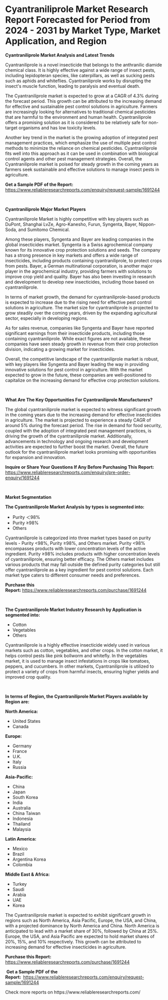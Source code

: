 <p><h1>Cyantraniliprole Market Research Report Forecasted for Period from 2024 -  2031 by Market Type, Market Application, and Region</h1></p><p><strong>Cyantraniliprole Market Analysis and Latest Trends</strong></p>
<p><p>Cyantraniliprole is a novel insecticide that belongs to the anthranilic diamide chemical class. It is highly effective against a wide range of insect pests, including lepidopteran species, like caterpillars, as well as sucking pests such as aphids and whiteflies. Cyantraniliprole works by disrupting the insect's muscle function, leading to paralysis and eventual death.</p><p>The Cyantraniliprole market is expected to grow at a CAGR of 4.3% during the forecast period. This growth can be attributed to the increasing demand for effective and sustainable pest control solutions in agriculture. Farmers are increasingly looking for alternatives to traditional chemical pesticides that are harmful to the environment and human health. Cyantraniliprole offers a promising solution as it is considered to be relatively safe for non-target organisms and has low toxicity levels.</p><p>Another key trend in the market is the growing adoption of integrated pest management practices, which emphasize the use of multiple pest control methods to minimize the reliance on chemical pesticides. Cyantraniliprole fits well into this approach as it can be used in combination with biological control agents and other pest management strategies. Overall, the Cyantraniliprole market is poised for steady growth in the coming years as farmers seek sustainable and effective solutions to manage insect pests in agriculture.</p></p>
<p><strong>Get a Sample PDF of the Report:&nbsp;</strong> <a href="https://www.reliableresearchreports.com/enquiry/request-sample/1691244">https://www.reliableresearchreports.com/enquiry/request-sample/1691244</a></p>
<p>&nbsp;</p>
<p><strong>Cyantraniliprole Major Market Players</strong></p>
<p><p>Cyantraniliprole Market is highly competitive with key players such as DuPont, Shanghai LvZe, Agro-Kanesho, Furun, Syngenta, Bayer, Nippon-Soda, and Sumitomo Chemical.</p><p>Among these players, Syngenta and Bayer are leading companies in the global insecticides market. Syngenta is a Swiss agrochemical company known for its innovative crop protection solutions and seeds. The company has a strong presence in key markets and offers a wide range of insecticides, including products containing cyantraniliprole, to protect crops from pests. Bayer, a German multinational corporation, is another major player in the agrochemical industry, providing farmers with solutions to improve crop yield and quality. Bayer has also been investing in research and development to develop new insecticides, including those based on cyantraniliprole.</p><p>In terms of market growth, the demand for cyantraniliprole-based products is expected to increase due to the rising need for effective pest control solutions in agriculture. The market size for cyantraniliprole is projected to grow steadily over the coming years, driven by the expanding agricultural sector, especially in developing regions.</p><p>As for sales revenue, companies like Syngenta and Bayer have reported significant earnings from their insecticide products, including those containing cyantraniliprole. While exact figures are not available, these companies have seen steady growth in revenue from their crop protection division, indicating a growing market for insecticides.</p><p>Overall, the competitive landscape of the cyantraniliprole market is robust, with key players like Syngenta and Bayer leading the way in providing innovative solutions for pest control in agriculture. With the market expected to grow in the future, these companies are well-positioned to capitalize on the increasing demand for effective crop protection solutions.</p></p>
<p>&nbsp;</p>
<p><strong>What Are The Key Opportunities For Cyantraniliprole Manufacturers?</strong></p>
<p><p>The global cyantraniliprole market is expected to witness significant growth in the coming years due to the increasing demand for effective insecticides in agriculture. The market is projected to experience a steady CAGR of around 5% during the forecast period. The rise in demand for food security, coupled with the adoption of integrated pest management practices, is driving the growth of the cyantraniliprole market. Additionally, advancements in technology and ongoing research and development activities are expected to further boost the market. Overall, the future outlook for the cyantraniliprole market looks promising with opportunities for expansion and innovation.</p></p>
<p><strong>Inquire or Share Your Questions If Any Before Purchasing This Report:</strong> <a href="https://www.reliableresearchreports.com/enquiry/pre-order-enquiry/1691244">https://www.reliableresearchreports.com/enquiry/pre-order-enquiry/1691244</a></p>
<p>&nbsp;</p>
<p><strong>Market Segmentation</strong></p>
<p><strong>The Cyantraniliprole Market Analysis by types is segmented into:</strong></p>
<p><ul><li>Purity ＜98%</li><li>Purity ≥98%</li><li>Others</li></ul></p>
<p><p>Cyantraniliprole is categorized into three market types based on purity levels - Purity <98%, Purity ≥98%, and Others market. Purity <98% encompasses products with lower concentration levels of the active ingredient. Purity ≥98% includes products with higher concentration levels of cyantraniliprole, ensuring better efficacy. The Others market includes various products that may fall outside the defined purity categories but still offer cyantraniliprole as a key ingredient for pest control solutions. Each market type caters to different consumer needs and preferences.</p></p>
<p><strong>Purchase this Report:&nbsp;</strong><a href="https://www.reliableresearchreports.com/purchase/1691244">https://www.reliableresearchreports.com/purchase/1691244</a></p>
<p>&nbsp;</p>
<p><strong>The Cyantraniliprole Market Industry Research by Application is segmented into:</strong></p>
<p><ul><li>Cotton</li><li>Vegetables</li><li>Others</li></ul></p>
<p><p>Cyantraniliprole is a highly effective insecticide widely used in various markets such as cotton, vegetables, and other crops. In the cotton market, it helps control pests like pink bollworm and whitefly. In the vegetables market, it is used to manage insect infestations in crops like tomatoes, peppers, and cucumbers. In other markets, Cyantraniliprole is utilized to protect a variety of crops from harmful insects, ensuring higher yields and improved crop quality.</p></p>
<p>&nbsp;</p>
<p><strong>In terms of Region, the Cyantraniliprole Market Players available by Region are:</strong></p>
<p>
    <p> <strong> North America: </strong>
        <ul>
            <li>United States</li>
            <li>Canada</li>
        </ul>
        </p> 
    <p> <strong> Europe: </strong>
        <ul>
            <li>Germany</li>
            <li>France</li>
            <li>U.K.</li>
            <li>Italy</li>
            <li>Russia</li>
        </ul>
        </p> 
    <p> <strong> Asia-Pacific: </strong>
        <ul>
            <li>China</li>
            <li>Japan</li>
            <li>South Korea</li>
            <li>India</li>
            <li>Australia</li>
            <li>China Taiwan</li>
            <li>Indonesia</li>
            <li>Thailand</li>
            <li>Malaysia</li>
        </ul>
        </p> 
    <p> <strong> Latin America: </strong>
        <ul>
            <li>Mexico</li>
            <li>Brazil</li>
            <li>Argentina Korea</li>
            <li>Colombia</li>
        </ul>
        </p> 
    <p> <strong> Middle East & Africa: </strong>
        <ul>
            <li>Turkey</li>
            <li>Saudi</li>
            <li>Arabia</li>
            <li>UAE</li>
            <li>Korea</li>
        </ul>
    </p>
    </p>
<p><p>The Cyantraniliprole market is expected to exhibit significant growth in regions such as North America, Asia Pacific, Europe, the USA, and China, with a projected dominance by North America and China. North America is anticipated to lead with a market share of 30%, followed by China at 25%. Europe, the USA, and Asia Pacific are expected to hold market shares of 20%, 15%, and 10% respectively. This growth can be attributed to increasing demand for effective insecticides in agriculture.</p></p>
<p><strong>Purchase this Report: </strong><a href="https://www.reliableresearchreports.com/purchase/1691244">https://www.reliableresearchreports.com/purchase/1691244</a></p>
<p>&nbsp;<strong>Get a Sample PDF of the Report:&nbsp;&nbsp;</strong><a href="https://www.reliableresearchreports.com/enquiry/request-sample/1691244">https://www.reliableresearchreports.com/enquiry/request-sample/1691244</a></p>
<p><strong></strong></p>
<p>Check more reports on https://www.reliableresearchreports.com/</p>